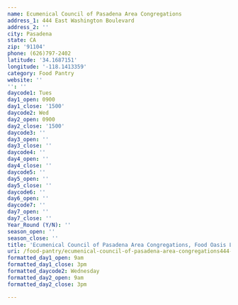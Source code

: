 ```yaml
---
name: Ecumenical Council of Pasadena Area Congregations
address_1: 444 East Washington Boulevard
address_2: ''
city: Pasadena
state: CA
zip: '91104'
phone: (626)797-2402
latitude: '34.1687151'
longitude: '-118.1413359'
category: Food Pantry
website: ''
'': ''
daycode1: Tues
day1_open: 0900
day1_close: '1500'
daycode2: Wed
day2_open: 0900
day2_close: '1500'
daycode3: ''
day3_open: ''
day3_close: ''
daycode4: ''
day4_open: ''
day4_close: ''
daycode5: ''
day5_open: ''
day5_close: ''
daycode6: ''
day6_open: ''
daycode7: ''
day7_open: ''
day7_close: ''
Year_Round (Y/N): ''
season_open: ''
season_close: ''
title: 'Ecumenical Council of Pasadena Area Congregations, Food Oasis Los Angeles'
uri: /food-pantry/ecumenical-council-of-pasadena-area-congregations444-/
formatted_day1_open: 9am
formatted_day1_close: 3pm
formatted_daycode2: Wednesday
formatted_day2_open: 9am
formatted_day2_close: 3pm

---
```

